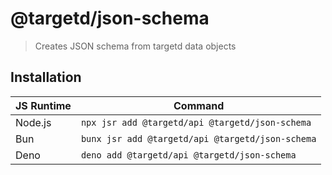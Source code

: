 # @targetd/json-schema

> Creates JSON schema from targetd data objects

## Installation

| JS Runtime | Command                                          |
| ---------- | ------------------------------------------------ |
| Node.js    | `npx jsr add @targetd/api @targetd/json-schema`  |
| Bun        | `bunx jsr add @targetd/api @targetd/json-schema` |
| Deno       | `deno add @targetd/api @targetd/json-schema`     |
